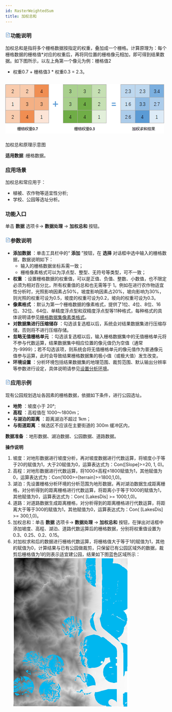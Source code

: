 ```yaml
---
id: RasterWeightedSum
title: 加权总和
---
```

### ![](../../img/read.gif)功能说明

加权总和是指将多个栅格数据按指定的权重，叠加成一个栅格。计算原理为：每个栅格数据的栅格值*对应的权重后，再将同位置的栅格像元相加，即可得到结果数据。如下图所示，以左上角第一个像元为例：栅格值2
* 权重0.7 + 栅格值3 * 权重0.3 = 2.3。

![](img/WeightedSum.png)  
---  
加权总和原理示意图  
  
**适用数据** :栅格数据。

### 应用场景

加权总和常应用于：

* 植被、农作物等适宜性分析;
* 学校、公园等选址分析。

### 功能入口

单击 **数据** 选项卡-> **数据处理** -> **加权总和** 按钮。

### ![](../../img/read.gif)参数说明

* **添加数据** ：单击工具栏中的“ **添加** ”按钮，在 **选择** 对话框中选中输入的栅格数据，数据说明如下： 
    * 输入的栅格数据坐标系需一致；
    * 栅格像素格式可以为浮点型、整型、无符号等类型，可不一致；
* **权重** ：设置栅格数据的权重值，可以是正值、负值、整数、小数值，也不限定必须为相对百分比，所有权重值的总和也无需等于 1。例如在进行农作物适宜性分析时，光照影响因素占50%，坡度影响因素占20%，坡向影响为30%，则光照的权重可设为0.5，坡度的权重可设为0.2，坡向的权重可设为0.3。
* **像素格式** ：默认为第一个栅格数据的像素格式，提供了1位、4位、8位、16位、32位、64位、单精度浮点型和双精度浮点型等11种格式，每种格式的具体说明请参见[栅格数据集像素类格式](../../Analyst/VectorRasterConvert/PixelFormat.htm)。
* **对数据集进行压缩储存** ：勾选该复选框以后，系统会对结果数据集进行压缩存储，否则将不进行压缩存储。
* **忽略无值栅格单元** ：勾选该复选框以后，输入栅格数据集中的无值栅格单元将不参与代数运算，结果数据集中相应位置的像元值仍为空值（通常为-9999）；若不勾选该项，则系统会将无值栅格单元的像元值作为普通像元值参与运算，此时会导致结果栅格数据集的极小值（或极大值）发生改变。
* **环境设置** ：分析环境包括结果数据集的地理范围、裁剪范围、默认输出分辨率等参数进行设定，具体说明请参见[设置分析环境](../../Analyst/Raster/AnalystEnvironment.htm)。

### ![](../../img/read.gif)应用示例

现有公园规划选址各因素的栅格数据，依据如下条件，进行公园选址。

* **地势** ：坡度小于 20°;
* **高程** ：高程值在 1000～1800m；
* **与湖泊的距离** ：距离湖泊不超过 1km；
* **与街道距离** ：候选区不应该在主要街道的 300m 缓冲区内，

**数据准备** ：地形数据、湖泊数据、公园数据、道路数据。

**操作说明**

1. 坡度：对地形数据进行坡度分析，再对坡度数据进行代数运算，将坡度小于等于20的赋值为1，大于20赋值为0，运算表达式为：Con([Slope]>=20, 1, 0)。
2. 高程：对地形数据进行代数运算，将1000≤高程≤1800赋值为1，其他赋值为0，运算表达式为：Con(1000>=[terrain]>=1800,1,0)。
3. 湖泊：先设置栅格分析环境的分析范围为地形数据，再对湖泊数据生成距离栅格，对分析得到的距离栅格进行代数运算，将距离小于等于1000的赋值为1，其他赋值为0，运算表达式为：Con( [LakesDis] >= 1000,1,0)。
4. 道路：对道路数据生成距离栅格，对分析得到的距离栅格进行代数运算，将距离大于等于300的赋值为1，其他赋值为0，运算表达式为：Con( [LakesDis] >= 300,1,0)。
5. 加权总和：单击 **数据** 选项卡-> **数据处理** -> **加权总和** 按钮，在弹出对话框中添加坡度、高程、湖泊、道路代数运算后的栅格数据，分别将权重值设置为0.3、0.25、0.2、0.15。
6. 对加权求和后的数据进行栅格代数运算，将栅格值大于等于1的赋值为1，其他的赋值为0，计算结果与已有公园做裁剪，只保留已有公园区域外的数据，裁剪后栅格值为1的则表示适宜建公园，结果如下图蓝色区域所示：    
![](img/WeightedSumResult.png)  
